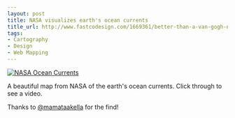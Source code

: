```yaml
--- 
layout: post
title: NASA visualizes earth's ocean currents
title_url: http://www.fastcodesign.com/1669361/better-than-a-van-gogh-nasa-visualizes-all-the-worlds-ocean-currents
tags: 
- Cartography
- Design
- Web Mapping
---
```


[<img style="display: block; margin-left: auto; margin-right: auto;" title="nasa-ocean-currents.png" src="http://images.nateirwin.net/nasa-ocean-currents.jpeg" alt="NASA Ocean Currents">](http://www.fastcodesign.com/1669361/better-than-a-van-gogh-nasa-visualizes-all-the-worlds-ocean-currents)

A beautiful map from NASA of the earth's ocean currents. Click through to see a video.

Thanks to [@mamataakella](http://twitter.com/mamataakella) for the find!
